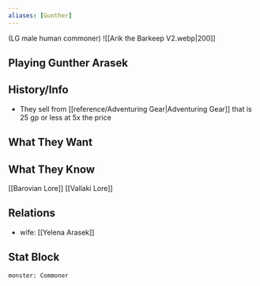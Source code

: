 ```yaml
---
aliases: [Gunther]
---
```

(LG male human commoner)
![[Arik the Barkeep V2.webp|200]]
## Playing Gunther Arasek

## History/Info
- They sell from [[reference/Adventuring Gear|Adventuring Gear]] that is 25 gp or less at 5x the price

## What They Want

## What They Know
[[Barovian Lore]]
[[Vallaki Lore]]

## Relations
- wife: [[Yelena Arasek]]

## Stat Block

```statblock
monster: Commoner
```

```dataviewjs
```
